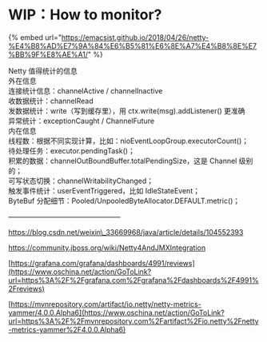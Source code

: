 # WIP：How to monitor?

{% embed url="https://emacsist.github.io/2018/04/26/netty-%E4%B8%AD%E7%9A%84%E6%B5%81%E6%8E%A7%E4%B8%8E%E7%BB%9F%E8%AE%A1/" %}



Netty 值得统计的信息  
外在信息  
连接统计信息：channelActive / channelInactive  
收数据统计：channelRead  
发数据统计：write（写到缓存里），用 ctx.write\(msg\).addListener\(\) 更准确  
异常统计：exceptionCaught / ChannelFuture  
内在信息  
线程数：根据不同实现计算，比如：nioEventLoopGroup.executorCount\(\)；  
待处理任务：executor.pendingTask\(\)；  
积累的数据：channelOutBoundBuffer.totalPendingSize，这是 Channel 级别的；  
可写状态切换：channelWritabilityChanged；  
触发事件统计：userEventTriggered，比如 IdleStateEvent；  
ByteBuf 分配细节：Pooled/UnpooledByteAllocator.DEFAULT.metric\(\)；

————————————————

https://blog.csdn.net/weixin\_33669968/java/article/details/104552393

https://community.jboss.org/wiki/Netty4AndJMXIntegration

[https://grafana.com/grafana/dashboards/4991/reviews](https://www.oschina.net/action/GoToLink?url=https%3A%2F%2Fgrafana.com%2Fgrafana%2Fdashboards%2F4991%2Freviews)

[https://mvnrepository.com/artifact/io.netty/netty-metrics-yammer/4.0.0.Alpha6](https://www.oschina.net/action/GoToLink?url=https%3A%2F%2Fmvnrepository.com%2Fartifact%2Fio.netty%2Fnetty-metrics-yammer%2F4.0.0.Alpha6)

